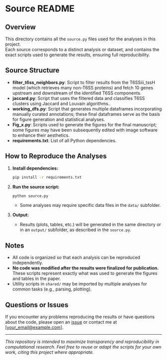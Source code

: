 # Source README

## Overview

This directory contains all the `source.py` files used for the analyses in this project.  
Each source corresponds to a distinct analysis or dataset, and contains the exact scripts used to generate the results, ensuring full reproducibility.

## Source Structure


- **filter_t6ss_neighbors.py**: Script to filter results from the T6SSiii_tssH model (which retrieves many non-T6SS proteins) and fetch 10 genes upstream and downstream of the identified T6SS components.
- **jaccard.py**: Script that uses the filtered data and classifies T6SS clusters using Jaccard and Louvain algorithms..
- **working_dfs.py**: Script that generates multiple dataframes incorporating manually curated annotations; these final dataframes serve as the basis for figure generation and statistical analyses.
- **Fig_x.py**: Scripts used to generate the figures for the final manuscript; some figures may have been subsequently edited with image software to enhance their aesthetics.
- **requirements.txt**: List of all Python dependencies.

## How to Reproduce the Analyses

1. **Install dependencies:**
    ```bash
    pip install -r requirements.txt
    ```

2. **Run the source script:**
    ```bash
    python source.py
    ```
    - Some analyses may require specific data files in the `data/` subfolder.

3. **Output:**
    - Results (plots, tables, etc.) will be generated in the same directory or in an `output/` subfolder, as described in the `source.py`.

## Notes

- All code is organized so that each analysis can be reproduced independently.
- **No code was modified after the results were finalized for publication.** These scripts represent exactly what was used to generate the figures and tables in the paper.
- Utility scripts in `shared/` may be imported by multiple analyses for common tasks (e.g., parsing, plotting).

## Questions or Issues

If you encounter any problems reproducing the results or have questions about the code, please open an [issue](https://github.com/yourusername/yourrepo/issues) or contact me at [your_email@example.com].

---

*This repository is intended to maximize transparency and reproducibility in computational research. Feel free to reuse or adapt the scripts for your own work, citing this project where appropriate.*
